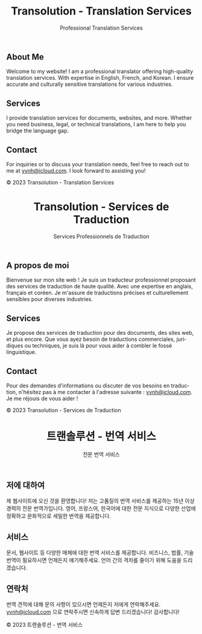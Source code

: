 <!DOCTYPE html>
<html lang="en, fr, kr">
<head>
  <meta charset="UTF-8">
  <meta name="viewport" content="width=device-width, initial-scale=1.0">
  <style>
    body {
      font-family: '-apple-system','system-ui','BlinkMacSystemFont','Helvetica Neue','Segoe UI','Roboto','Arial','sans-serif';
    }
  </style>
</head>
<body>
  <!-- English Version -->
  <header>
    <h1>Transolution - Translation Services</h1>
    <p>Professional Translation Services</p>
  </header>

  <section>
    <h2>About Me</h2>
    <p>
      Welcome to my website! I am a professional translator offering high-quality translation services. With expertise in English, French, and Korean. I ensure accurate and culturally sensitive translations for various industries.
    </p>
  </section>

  <section>
    <h2>Services</h2>
    <p>
      I provide translation services for documents, websites, and more. Whether you need business, legal, or technical translations, I am here to help you bridge the language gap.
    </p>
  </section>

  <section>
    <h2>Contact</h2>
    <p>
      For inquiries or to discuss your translation needs, feel free to reach out to me at <a href="mailto:yvnh@icloud.com">yvnh@icloud.com</a>. I look forward to assisting you!
    </p>
  </section>

  <footer>
    <p>&copy; 2023 Transolution - Translation Services</p>
  </footer>



  <!-- French Version -->
  <header>
    <h1 lang="fr">Transolution - Services de Traduction</h1>
    <p lang="fr">Services Professionnels de Traduction</p>
  </header>

  <section lang="fr">
    <h2>A propos de moi</h2>
    <p>
      Bienvenue sur mon site web ! Je suis un traducteur professionnel proposant des services de traduction de haute qualité. Avec une expertise en anglais, français et coréen. Je m'assure de traductions précises et culturellement sensibles pour diverses industries.
    </p>
  </section>

  <section lang="fr">
    <h2>Services</h2>
    <p>
      Je propose des services de traduction pour des documents, des sites web, et plus encore. Que vous ayez besoin de traductions commerciales, juridiques ou techniques, je suis là pour vous aider à combler le fossé linguistique.
    </p>
  </section>

  <section lang="fr">
    <h2>Contact</h2>
    <p>
      Pour des demandes d'informations ou discuter de vos besoins en traduction, n'hésitez pas à me contacter à l'adresse suivante : <a href="mailto:yvnh@icloud.com">yvnh@icloud.com</a>. Je me réjouis de vous aider !
    </p>
  </section>

  <footer lang="fr">
    <p>&copy; 2023 Transolution - Services de Traduction</p>
  </footer>



  <!-- Korean Version -->
  <header>
    <h1 lang="ko">트랜솔루션 - 번역 서비스</h1>
    <p lang="ko">전문 번역 서비스</p>
  </header>

  <section lang="ko">
    <h2>저에 대하여</h2>
    <p>
      제 웹사이트에 오신 것을 환영합니다! 저는 고품질의 번역 서비스를 제공하는 15년 이상 경력의 전문 번역가입니다. 영어, 프랑스어, 한국어에 대한 전문 지식으로 다양한 산업에 정확하고 문화적으로 세밀한 번역을 제공합니다.
    </p>
  </section>

  <section lang="ko">
    <h2>서비스</h2>
    <p>
      문서, 웹사이트 등 다양한 매체에 대한 번역 서비스를 제공합니다. 비즈니스, 법률, 기술 번역이 필요하시면 언제든지 얘기해주세요. 언어 간의 격차를 줄이기 위해 도움을 드리겠습니다.
    </p>
  </section>

  <section lang="ko">
    <h2>연락처</h2>
    <p>
      번역 견적에 대해 문의 사항이 있으시면 언제든지 저에게 연락해주세요. <a href="mailto:yvnh@icloud.com">yvnh@icloud.com</a> 으로 연락주시면 신속하게 답변 드리겠습니다! 감사합니다!
    </p>
  </section>

  <footer lang="ko">
    <p>&copy; 2023 트랜솔루션 - 번역 서비스</p>
  </footer>
</body>
</html>
